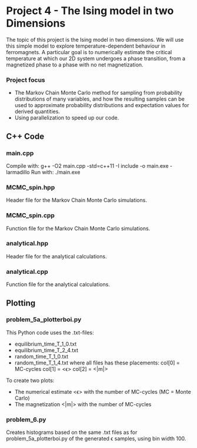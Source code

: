 # Project 4 - The Ising model in two Dimensions

The topic of this project is the Ising model in two dimensions. We will use this simple model to explore temperature-dependent behaviour in ferromagnets. A particular goal is to numerically estimate the critical temperature at which our 2D system undergoes a phase transition, from a magnetized phase to a phase with no net magnetization.

### Project focus

- The Markov Chain Monte Carlo method for sampling from probability distributions of many variables, and how the resulting samples can be used to approximate probability distributions and expectation values for derived quantities.
- Using parallelization to speed up our code.

## C++ Code 

### main.cpp
Compile with: g++ -O2 main.cpp -std=c++11 -I include -o main.exe -larmadillo
Run with: ./main.exe      

### MCMC_spin.hpp
Header file for the Markov Chain Monte Carlo simulations. 

### MCMC_spin.cpp
Function file for the Markov Chain Monte Carlo simulations.

### analytical.hpp
Header file for the analytical calculations.

### analytical.cpp
Function file for the analytical calculations.

## Plotting

### problem_5a_plotterboi.py
This Python code uses the .txt-files:
- equilibrium_time_T_1_0.txt
- equilibrium_time_T_2_4.txt
- random_time_T_1_0.txt
- random_time_T_1_4.txt
where all files has these placements:
col[0] = MC-cycles       col[1] =  <ϵ>     col[2] = <|m|>

To create two plots:
- The numerical estimate <ϵ> with the number of MC-cycles (MC = Monte Carlo)
- The magnetization <|m|> with the number of MC-cycles

### problem_6.py
Creates histograms based on the same .txt files as for problem_5a_plotterboi.py of the generated ϵ samples, using bin width 100.


